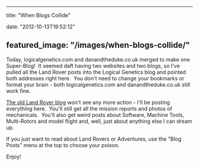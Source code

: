 
---
title: "When Blogs Collide"

date: "2012-10-13T19:52:12"

featured_image: "/images/when-blogs-collide/"
---


Today, logicalgenetics.com and danandtheduke.co.uk merged to make one Super-Blog!  It seemed daft having two websites and two blogs, so I've pulled all the Land Rover posts into the Logical Genetics blog and pointed both addresses right here.  You don't need to change your bookmarks or format your brain - both logicalgenetics.com and danandtheduke.co.uk still work fine.

<a href="http://danandtheduke.blogspot.com">The old Land Rover blog</a> won't see any more action - I'll be posting everything here.  You'll still get all the mission reports and photos of mechanicals.  You'll also get weird posts about Software, Machine Tools, Multi-Rotors and model flight and, well, just about anything else I can dream up.

If you just want to read about Land Rovers or Adventures, use the "Blog Posts" menu at the top to choose your poison.

Enjoy!